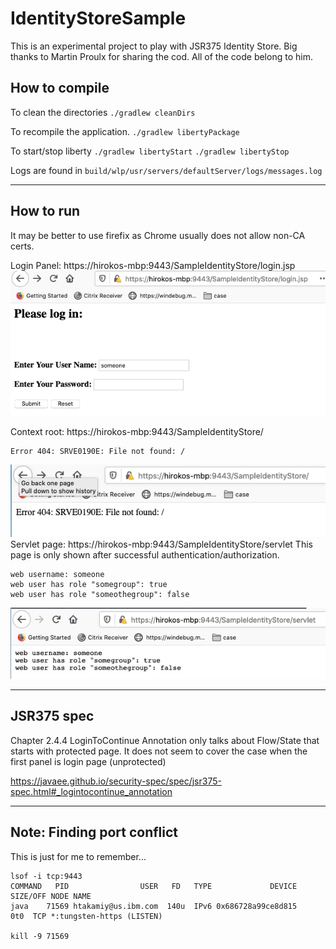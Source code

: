 # IdentityStoreSample

This is an experimental project to play with JSR375 Identity Store. Big thanks to Martin Proulx for sharing the cod.  All of the code belong to him. 

## How to compile

To clean the directories
`./gradlew cleanDirs`

To recompile the application.
`./gradlew libertyPackage`

To start/stop liberty
`./gradlew libertyStart`
`./gradlew libertyStop`

Logs are found in 
`build/wlp/usr/servers/defaultServer/logs/messages.log`

---
## How to run

It may be better to use firefix as Chrome usually does not allow non-CA certs. 

Login Panel: https://hirokos-mbp:9443/SampleIdentityStore/login.jsp
![Image of login panel](https://github.com/una-tapa/identitystoresampleapp/blob/master/screenshorts/loginpanel.png)

Context root: https://hirokos-mbp:9443/SampleIdentityStore/
```
Error 404: SRVE0190E: File not found: /
```
![Image of context root](https://github.com/una-tapa/identitystoresampleapp/blob/master/screenshorts/contextroot.png)
Servlet page: https://hirokos-mbp:9443/SampleIdentityStore/servlet
This page is only shown after successful authentication/authorization. 

```
web username: someone
web user has role "somegroup": true
web user has role "someothegroup": false
```
![Image of servlet panel](https://github.com/una-tapa/identitystoresampleapp/blob/master/screenshorts/servlet.png)

---
## JSR375 spec

Chapter 2.4.4 LoginToContinue Annotation only talks about Flow/State that starts with protected page.  It does not seem to cover the case when the first panel is login page (unprotected)

https://javaee.github.io/security-spec/spec/jsr375-spec.html#_logintocontinue_annotation

---
## Note: Finding port conflict

This is just for me to remember... 
```
lsof -i tcp:9443
COMMAND   PID                USER   FD   TYPE             DEVICE SIZE/OFF NODE NAME
java    71569 htakamiy@us.ibm.com  140u  IPv6 0x686728a99ce8d815      0t0  TCP *:tungsten-https (LISTEN)

kill -9 71569
```
